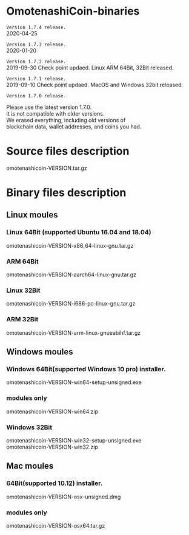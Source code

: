 # OmotenashiCoin-binaries
``` Version 1.7.4 release. ```  
2020-04-25

``` Version 1.7.3 release. ```  
2020-01-20

``` Version 1.7.2 release. ```  
2019-09-30
Check point updaed.
Linux ARM 64Bit, 32Bit released.

``` Version 1.7.1 release. ```  
2019-09-10
Check point updaed.
MacOS and Windows 32bit released.

``` Version 1.7.0 release. ```

Please use the latest version 1.7.0.  
It is not compatible with older versions.  
We erased everything, including old versions of   
blockchain data, wallet addresses, and coins you had.


# Source files description
omotenashicoin-VERSION.tar.gz

# Binary files description

## Linux moules
### Linux 64Bit (supported Ubuntu 16.04 and 18.04)
omotenashicoin-VERSION-x86_64-linux-gnu.tar.gz
### ARM 64Bit
omotenashicoin-VERSION-aarch64-linux-gnu.tar.gz
### Linux 32Bit
omotenashicoin-VERSION-i686-pc-linux-gnu.tar.gz  
### ARM 32Bit
omotenashicoin-VERSION-arm-linux-gnueabihf.tar.gz  

## Windows moules
### Windows 64Bit(supported Windows 10 pro) installer.
omotenashicoin-VERSION-win64-setup-unsigned.exe
### modules only
omotenashicoin-VERSION-win64.zip
### Windows 32Bit
omotenashicoin-VERSION-win32-setup-unsigned.exe  
omotenashicoin-VERSION-win32.zip  

## Mac moules
### 64Bit(supported 10.12) installer.
omotenashicoin-VERSION-osx-unsigned.dmg
### modules only
omotenashicoin-VERSION-osx64.tar.gz
